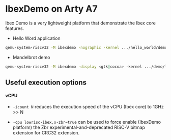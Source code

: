# IbexDemo on Arty A7

Ibex Demo is a very lightweight platform that demonstrate the Ibex core features.

* Hello Word application
````sh
qemu-system-riscv32 -M ibexdemo -nographic -kernel .../hello_world/demo
````

* Mandelbrot demo
````sh
qemu-system-riscv32 -M ibexdemo -display <gtk|cocoa> -kernel .../demo/lcd_st7735/lcd_st7735
````

## Useful execution options

#### vCPU

* `-icount N` reduces the execution speed of the vCPU (Ibex core) to 1GHz >> N

* `-cpu lowrisc-ibex,x-zbr=true` can be used to force enable (IbexDemo platform) the Zbr
  experimental-and-deprecated RISC-V bitmap extension for CRC32 extension.
